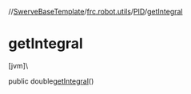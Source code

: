 //[SwerveBaseTemplate](../../../index.md)/[frc.robot.utils](../index.md)/[PID](index.md)/[getIntegral](get-integral.md)

# getIntegral

[jvm]\

public double[getIntegral](get-integral.md)()
